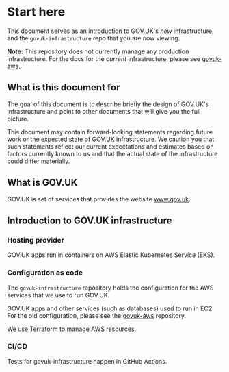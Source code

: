 # Start here

This document serves as an introduction to GOV.UK's _new_ infrastructure, and
the `govuk-infrastructure` repo that you are now viewing.

**Note:** This repository does not currently manage any production
infrastructure. For the docs for the _current_ infrastructure, please see
[govuk-aws].

## What is this document for

The goal of this document is to describe briefly the design of GOV.UK's
infrastructure and point to other documents that will give you the full picture.

This document may contain forward-looking statements regarding future work
or the expected state of GOV.UK infrastructure. We caution you that such
statements reflect our current expectations and estimates based on factors
currently known to us and that the actual state of the infrastructure could
differ materially.

## What is GOV.UK

GOV.UK is set of services that provides the website www.gov.uk.

## Introduction to GOV.UK infrastructure

### Hosting provider

GOV.UK apps run in containers on AWS Elastic Kubernetes Service (EKS).

### Configuration as code

The `govuk-infrastructure` repository holds the configuration for the AWS
services that we use to run GOV.UK.

GOV.UK apps and other services (such as databases) used to run in EC2. For
the old configuration, please see the [govuk-aws] repository.

We use [Terraform] to manage AWS resources.

### CI/CD

Tests for govuk-infrastructure happen in GitHub Actions.

[govuk-aws]: https://github.com/alphagov/govuk-aws
[Terraform]: https://www.terraform.io/
